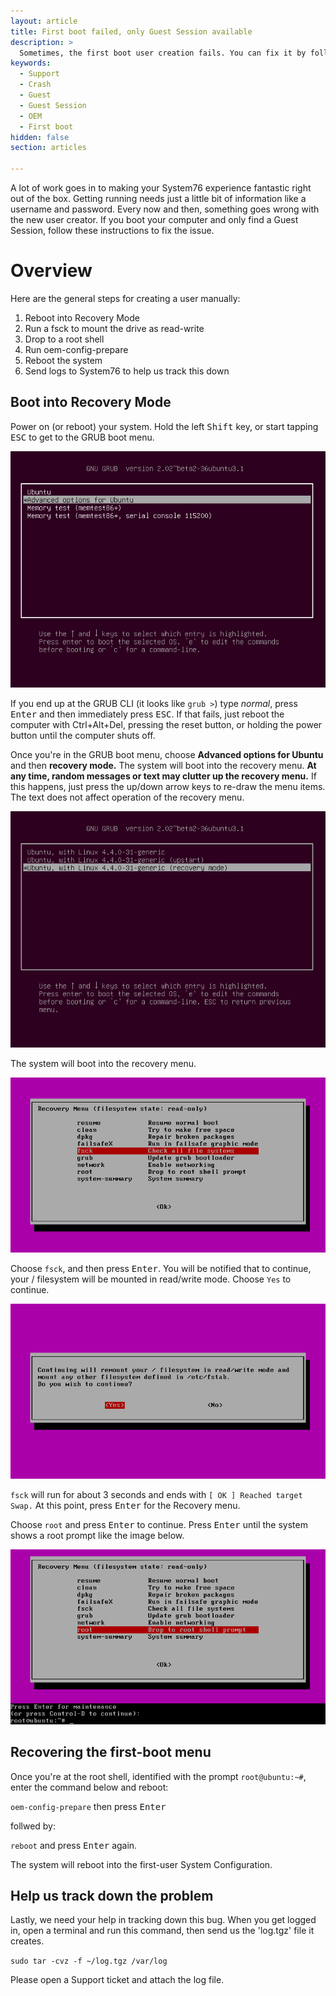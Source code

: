 ```yaml
---
layout: article
title: First boot failed, only Guest Session available
description: >
  Sometimes, the first boot user creation fails. You can fix it by following the steps here.
keywords:
  - Support
  - Crash
  - Guest
  - Guest Session
  - OEM
  - First boot
hidden: false
section: articles

---
```


A lot of work goes in to making your System76 experience fantastic right out of the box. Getting running needs just a little bit of information like a username and password. Every now and then, something goes wrong with the new user creator. If you boot your computer and only find a Guest Session, follow these instructions to fix the issue.

# Overview

Here are the general steps for creating a user manually:

1. Reboot into Recovery Mode
2. Run a fsck to mount the drive as read-write
3. Drop to a root shell
4. Run oem-config-prepare
5. Reboot the system
6. Send logs to System76 to help us track this down

## Boot into Recovery Mode

Power on (or reboot) your system. Hold the left <kbd>Shift</kbd> key, or start tapping <kbd>ESC</kbd> to get to the GRUB boot menu.

![GRUB menu](/images/oem-firstboot/grub-menu.png)


If you end up at the GRUB CLI (it looks like `grub >`) type _normal_, press <kbd>Enter</kbd> and then immediately press <kbd>ESC</kbd>. If that fails, just reboot the computer with Ctrl+Alt+Del, pressing the reset button, or holding the power button until the computer shuts off.

Once you're in the GRUB boot menu, choose **Advanced options for Ubuntu** and then **recovery mode.** The system will boot into the recovery menu. **At any time, random messages or text may clutter up the recovery menu.** If this happens, just press the up/down arrow keys to re-draw the menu items. The text does not affect operation of the recovery menu.

![Advanced options](/images/oem-firstboot/recovery-mode.png)

The system will boot into the recovery menu.

![fsck option at recovery mode](/images/oem-firstboot/fsck-option.png)

Choose `fsck`, and then press <kbd>Enter</kbd>. You will be notified that to continue, your / filesystem will be mounted in read/write mode. Choose `Yes` to continue.

![fsck remount request](/images/oem-firstboot/fsck-remount.png)

`fsck` will run for about 3 seconds and ends with `[ OK ] Reached target Swap.` At this point, press <kbd>Enter</kbd> for the Recovery menu.

Choose `root` and press <kbd>Enter</kbd> to continue. Press <kbd>Enter</kbd> until the system shows a root prompt like the image below.

![Root shell](/images/oem-firstboot/recovery-menu.png)

## Recovering the first-boot menu

Once you're at the root shell, identified with the prompt `root@ubuntu:~#`, enter the command below and reboot:

`oem-config-prepare` then press <kbd>Enter</kbd>

follwed by:

`reboot` and press <kbd>Enter</kbd> again.

The system will reboot into the first-user System Configuration.

## Help us track down the problem

Lastly, we need your help in tracking down this bug. When you get logged in, open a terminal and run this command, then send us the 'log.tgz' file it creates.

`sudo tar -cvz -f ~/log.tgz /var/log`

Please open a Support ticket and attach the log file.
